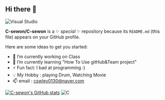 ## Hi there 👋

![Visual Studio](https://img.shields.io/badge/IDE-Visual%20Studio-5C2D91?style=for-the-badge&logo=visualstudio&logoColor=white)

**C-sewon/C-sewon** is a ✨ _special_ ✨ repository because its `README.md` (this file) appears on your GitHub profile.

Here are some ideas to get you started:

- 🔭 I’m currently working on Class <OSS project>
- 🌱 I’m currently learning "How To Use gitHub&Team project"
- ⚡ Fun fact: I bad at programming :)
- 💡 My Hobby : playing Drum, Watching Movie
- 📫 email : cswley0130@naver.com

[![C-sewon's GitHub stats](https://github-readme-stats.vercel.app/api?username=C-sewon)](https://github.com/anuraghazra/github-readme-stats)
![C](https://img.shields.io/badge/c-%2300599C.svg?style=for-the-badge&logo=c&logoColor=white)
